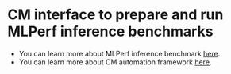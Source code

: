# CM interface to prepare and run MLPerf inference benchmarks

* You can learn more about MLPerf inference benchmark [here](https://github.com/mlcommons/inference).
* You can learn more about CM automation framework [here](https://doi.org/10.5281/zenodo.8105339).

